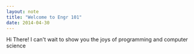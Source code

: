 ```yaml
---
layout: note
title: "Welcome to Engr 101"
date: 2014-04-30
---
```


Hi There! I can't wait to show you the joys of programming and computer science